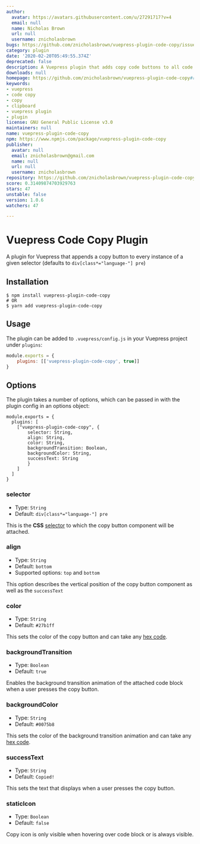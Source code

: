 ```yaml
---
author:
  avatar: https://avatars.githubusercontent.com/u/27291717?v=4
  email: null
  name: Nicholas Brown
  url: null
  username: znicholasbrown
bugs: https://github.com/znicholasbrown/vuepress-plugin-code-copy/issues
category: plugin
date: '2020-02-20T05:49:55.374Z'
deprecated: false
description: A Vuepress plugin that adds copy code buttons to all code blocks.
downloads: null
homepage: https://github.com/znicholasbrown/vuepress-plugin-code-copy#readme
keywords:
- vuepress
- code copy
- copy
- clipboard
- vuepress plugin
- plugin
license: GNU General Public License v3.0
maintainers: null
name: vuepress-plugin-code-copy
npm: https://www.npmjs.com/package/vuepress-plugin-code-copy
publisher:
  avatar: null
  email: znicholasbrown@gmail.com
  name: null
  url: null
  username: znicholasbrown
repository: https://github.com/znicholasbrown/vuepress-plugin-code-copy
score: 0.31409874703929763
stars: 47
unstable: false
version: 1.0.6
watchers: 47

---
```


# Vuepress Code Copy Plugin

A plugin for Vuepress that appends a copy button to every instance of a given selector (defaults to `div[class*="language-"] pre`)

## Installation

```
$ npm install vuepress-plugin-code-copy
# OR
$ yarn add vuepress-plugin-code-copy
```

## Usage

The plugin can be added to `.vuepress/config.js` in your Vuepress project under `plugins`:

```javascript
module.exports = {
    plugins: [['vuepress-plugin-code-copy', true]]
}
```

## Options

The plugin takes a number of options, which can be passed in with the plugin config in an options object:

```
module.exports = {
  plugins: [
    ["vuepress-plugin-code-copy", {
        selector: String,
        align: String,
        color: String,
        backgroundTransition: Boolean,
        backgroundColor: String,
        successText: String
        }
    ]
  ]
}
```

### selector

-   Type: `String`
-   Default: `div[class*="language-"] pre`

This is the **CSS** [selector](https://developer.mozilla.org/en-US/docs/Web/CSS/CSS_Selectors) to which the copy button component will be attached.

### align

-   Type: `String`
-   Default: `bottom`
-   Supported options: `top` and `bottom`

This option describes the vertical position of the copy button component as well as the `successText`

### color

-   Type: `String`
-   Default: `#27b1ff`

This sets the color of the copy button and can take any [hex code](https://htmlcolorcodes.com/).

### backgroundTransition

-   Type: `Boolean`
-   Default: `true`

Enables the background transition animation of the attached code block when a user presses the copy button.

### backgroundColor

-   Type: `String`
-   Default: `#0075b8`

This sets the color of the background transition animation and can take any [hex code](https://htmlcolorcodes.com/).

### successText

-   Type: `String`
-   Default: `Copied!`

This sets the text that displays when a user presses the copy button.

### staticIcon

-   Type: `Boolean`
-   Default: `false`

Copy icon is only visible when hovering over code block or is always visible. 